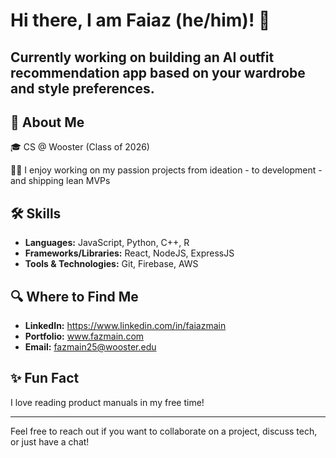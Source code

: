 # Hi there, I am Faiaz (he/him)! 👋

## Currently working on building an AI outfit recommendation app based on your wardrobe and style preferences.

## 🚀 About Me
🎓 CS @ Wooster (Class of 2026)

👨‍💻 I enjoy working on my passion projects from ideation - to development - and shipping lean MVPs

## 🛠 Skills
- **Languages:** JavaScript, Python, C++, R
- **Frameworks/Libraries:** React, NodeJS, ExpressJS
- **Tools & Technologies:** Git, Firebase, AWS

## 🔍 Where to Find Me
- **LinkedIn:** https://www.linkedin.com/in/faiazmain
- **Portfolio:** www.fazmain.com
- **Email:** fazmain25@wooster.edu

## ✨ Fun Fact
I love reading product manuals in my free time!

---

Feel free to reach out if you want to collaborate on a project, discuss tech, or just have a chat!



<!--
**fazmain/fazmain** is a ✨ _special_ ✨ repository because its `README.md` (this file) appears on your GitHub profile.

Here are some ideas to get you started:

- 🔭 I’m currently working on ...
- 🌱 I’m currently learning ...
- 👯 I’m looking to collaborate on ...
- 🤔 I’m looking for help with ...
- 💬 Ask me about ...
- 📫 How to reach me: ...
- 😄 Pronouns: ...
- ⚡ Fun fact: ...
-->

